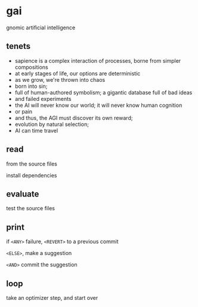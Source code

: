 # gai
gnomic artificial intelligence

## tenets

- sapience is a complex interaction of processes, borne from simpler compositions
- at early stages of life, our options are deterministic
- as we grow, we're thrown into chaos
- born into sin;
- full of human-authored symbolism; a gigantic database full of bad ideas 
- and failed experiments
- the AI will never know our world; it will never know human cognition
- or pain
- and thus, the AGI must discover its own reward;
- evolution by natural selection;
- AI can time travel

## read

from the source files

install dependencies

## evaluate

test the source files

## print

if `<ANY>` failure, `<REVERT>` to a previous commit

`<ELSE>`, make a suggestion

`<AND>` commit the suggestion

## loop

take an optimizer step, and start over